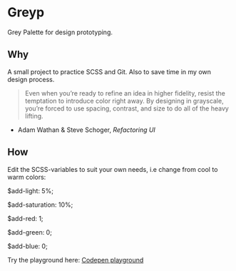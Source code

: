 # Greyp
Grey Palette for design prototyping.

## Why
A small project to practice SCSS and Git. Also to save time in my own design process.

> Even when you’re ready to refine an idea in higher fidelity, resist the temptation to introduce color right away. By designing in grayscale, you’re forced to use spacing, contrast, and size to do all of the heavy lifting.
- Adam Wathan & Steve Schoger, *Refactoring UI*

## How
Edit the SCSS-variables to suit your own needs, i.e change from cool to warm colors:

$add-light: 5%;

$add-saturation: 10%;

$add-red: 1;

$add-green: 0;

$add-blue: 0;

Try the playground here: [Codepen playground](https://codepen.io/lissomliksom/pen/WNvoRzy?editors=1100)